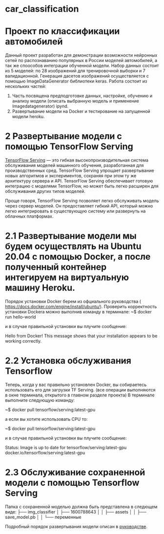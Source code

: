 # car_classification
# Проект по классификации автомобилей

Данный проект разработан для демонстрации возможности нейронных сетей по распознаванию популярных в России моделей автомобилей, а так же споособов интеграции обученной модели. Набор данных состоит из 5 моделей: по 28 изображений для тренировочной выборки и 7 валидационной.
Генерация дасетов изображений осуществляется с помощью ImageDataGenerator библиотеки keras.
Работа состоит из нескольких частей:
1. Часть посвящена предподготовке данных, настройке, обучению и анализу модели (описать выбранную модель и применение Imagedatagenerator) ipynd.
2. Развертывание модели на Docker и тестирование на запущенной модели heroku.

# 2 Развертывание модели с помощью TensorFlow Serving
[TensorFlow Serving](https://www.tensorflow.org/tfx/guide/serving) — это гибкая высокопроизводительная система обслуживания моделей машинного обучения, разработанная для производственных сред. TensorFlow Serving упрощает развертывание новых алгоритмов и экспериментов, сохраняя при этом ту же архитектуру сервера и API. TensorFlow Serving обеспечивает готовую интеграцию с моделями TensorFlow, но может быть легко расширен для обслуживания других типов моделей. 

Проще говоря, TensorFlow Serving позволяет легко обслуживать модель через сервер моделей. Он предоставляет гибкий API, который можно легко интегрировать в существующую систему или развернуть на облачных платформах. 

# 2.1 Развертывание модели мы будем осуществлять на Ubuntu 20.04 с помощью Docker, а после полученный контейнер интегируем на виртуальную машину  Heroku.

Порядок установки Docker берем из офциального руководства  ( https://docs.docker.com/engine/install/ubuntu/).
Проверить корректность установки Dockera можно выполнив команду в терминале:
  ~$ docker run hello-world

и в случае правильной установки вы плучите сообщение:

Hello from Docker!
This message shows that your installation appears to be working correctly.

# 2.2 Установка обслуживания Tensorflow
Теперь, когда у вас правильно установлен Docker, вы собираетесь использовать его для загрузки TF Serving. 
(все операции выполняются в окне терминала, открытого в главном разделе проекта)
В терминале выполните следующую команду:

 ~$  docker pull tensorflow/serving:latest-gpu 
 
 а если вы хотите использовать CPU то: 
 
 ~$ docker pull tensorflow/serving:latest-gpu 
 
 и в случае правильной установки вы плучите сообщение:

Status: Image is up to date for tensorflow/serving:latest-gpu
docker.io/tensorflow/serving:latest-gpu

# 2.3 Обслуживание сохраненной модели с помощью Tensorflow Serving
Папка с сохраненной моделью должна быть представлена в следющем виде:
├── img_classifier 
│ ├── 1600788643 
│ │ ├── assets 
│ │ ├── save_model.pb 
│ │ └── переменные
 
Подробный порядок развертывания модели описан в [руководстве](https://www.tensorflow.org/tfx/tutorials/serving/rest_simple).





